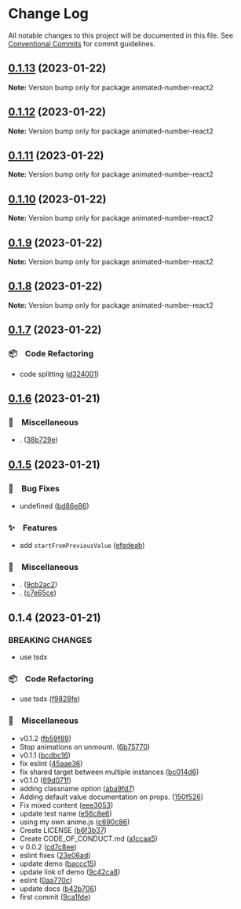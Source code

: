 # Change Log

All notable changes to this project will be documented in this file.
See [Conventional Commits](https://conventionalcommits.org) for commit guidelines.

## [0.1.13](https://github.com/bluelovers/animated-number-react/compare/animated-number-react2@0.1.12...animated-number-react2@0.1.13) (2023-01-22)

**Note:** Version bump only for package animated-number-react2





## [0.1.12](https://github.com/bluelovers/animated-number-react/compare/animated-number-react2@0.1.11...animated-number-react2@0.1.12) (2023-01-22)

**Note:** Version bump only for package animated-number-react2





## [0.1.11](https://github.com/bluelovers/animated-number-react/compare/animated-number-react2@0.1.10...animated-number-react2@0.1.11) (2023-01-22)

**Note:** Version bump only for package animated-number-react2





## [0.1.10](https://github.com/bluelovers/animated-number-react/compare/animated-number-react2@0.1.9...animated-number-react2@0.1.10) (2023-01-22)

**Note:** Version bump only for package animated-number-react2





## [0.1.9](https://github.com/bluelovers/animated-number-react/compare/animated-number-react2@0.1.8...animated-number-react2@0.1.9) (2023-01-22)

**Note:** Version bump only for package animated-number-react2





## [0.1.8](https://github.com/bluelovers/animated-number-react/compare/animated-number-react2@0.1.7...animated-number-react2@0.1.8) (2023-01-22)

**Note:** Version bump only for package animated-number-react2





## [0.1.7](https://github.com/bluelovers/animated-number-react/compare/animated-number-react2@0.1.6...animated-number-react2@0.1.7) (2023-01-22)



### 📦　Code Refactoring

* code splitting ([d324001](https://github.com/bluelovers/animated-number-react/commit/d324001bde004c5114a67844f08554e15ea0d3b2))



## [0.1.6](https://github.com/bluelovers/animated-number-react/compare/animated-number-react2@0.1.5...animated-number-react2@0.1.6) (2023-01-21)



### 🔖　Miscellaneous

* . ([38b729e](https://github.com/bluelovers/animated-number-react/commit/38b729e5d1fa79fd7b312a426d2cf7cb0c2beab1))



## [0.1.5](https://github.com/bluelovers/animated-number-react/compare/animated-number-react2@0.1.4...animated-number-react2@0.1.5) (2023-01-21)



### 🐛　Bug Fixes

* undefined ([bd86e86](https://github.com/bluelovers/animated-number-react/commit/bd86e8678f1199b33d3b43815fd50c0b70044029))


### ✨　Features

* add `startFromPreviousValue` ([efadeab](https://github.com/bluelovers/animated-number-react/commit/efadeabdf26a8f66295667518352105a2326ee02))


### 🔖　Miscellaneous

* . ([9cb2ac2](https://github.com/bluelovers/animated-number-react/commit/9cb2ac2c6e71c7b26e386cb4a7d121a31fbac2c1))
* . ([c7e65ce](https://github.com/bluelovers/animated-number-react/commit/c7e65ce557a13ba4ca58c3ae9ba4dfdeed936958))



## 0.1.4 (2023-01-21)


### BREAKING CHANGES

* use tsdx



### 📦　Code Refactoring

* use tsdx ([f9828fe](https://github.com/bluelovers/animated-number-react/commit/f9828fe22063958b81aadd08266da972bfc46e90))


### 🔖　Miscellaneous

* v0.1.2 ([fb59f89](https://github.com/bluelovers/animated-number-react/commit/fb59f89b01f27bd889367e4bb2bf9cd481846433))
* Stop animations on unmount. ([6b75770](https://github.com/bluelovers/animated-number-react/commit/6b757705fc38f59d22bba514a87ede38c37256e2))
* v0.1.1 ([bcdbc16](https://github.com/bluelovers/animated-number-react/commit/bcdbc168ccf90434941d549564dd275232892eb7))
* fix eslint ([45aae36](https://github.com/bluelovers/animated-number-react/commit/45aae3697e7981d644758f85fe3155551c165cd4))
* fix shared target between multiple instances ([bc014d6](https://github.com/bluelovers/animated-number-react/commit/bc014d60999bbfa6186026d642f6f5ad0ab7d123))
* v0.1.0 ([69d071f](https://github.com/bluelovers/animated-number-react/commit/69d071fb5c4a3b3ff7f9841c7b78a32199dfda2c))
* adding classname option ([aba9fd7](https://github.com/bluelovers/animated-number-react/commit/aba9fd7019431cd437aa96580ed7b9c73cc5b259))
* Adding default value documentation on props. ([150f526](https://github.com/bluelovers/animated-number-react/commit/150f526d05873f5e217a034c0d7617aef25353e2))
* Fix mixed content ([eee3053](https://github.com/bluelovers/animated-number-react/commit/eee30533f69fab93206e495e4b5f2f11b4ffe75a))
* update test name ([e56c8e6](https://github.com/bluelovers/animated-number-react/commit/e56c8e6e1d84a1d691e8edf0f79efe1439a878cf))
* using my own anime.js ([c690c86](https://github.com/bluelovers/animated-number-react/commit/c690c866be612d1cf628bbfccb815e8aba293aaa))
* Create LICENSE ([b6f3b37](https://github.com/bluelovers/animated-number-react/commit/b6f3b37b17324a241432637353f0e5949e70bee2))
* Create CODE_OF_CONDUCT.md ([a1ccaa5](https://github.com/bluelovers/animated-number-react/commit/a1ccaa5b3311ae8c6c6246bc6f2ca3579c606d29))
* v 0.0.2 ([cd7c8ee](https://github.com/bluelovers/animated-number-react/commit/cd7c8ee3c1f3ddb928287c702a013ab6e8459d26))
* eslint fixes ([23e06ad](https://github.com/bluelovers/animated-number-react/commit/23e06ade6406099e4334ec077564d2898a72af3d))
* update demo ([baccc15](https://github.com/bluelovers/animated-number-react/commit/baccc155cfc3f08b970d1a8a52db2ab71a693169))
* update link of demo ([9c42ca8](https://github.com/bluelovers/animated-number-react/commit/9c42ca88b44ce043c5354a61ff5413404e9d7376))
* eslint ([0aa770c](https://github.com/bluelovers/animated-number-react/commit/0aa770c27b29e47b171ed7920664f5a632e829d5))
* update docs ([b42b706](https://github.com/bluelovers/animated-number-react/commit/b42b706e38a77dfa8037af3e34a94be6f3b0c3cf))
* first commit ([9ca1fde](https://github.com/bluelovers/animated-number-react/commit/9ca1fdece832091ced85a33a1416f76dc9ad2804))
